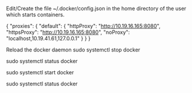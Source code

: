  Edit/Create the file ~/.docker/config.json in the home directory of the user which starts containers. 

{
 "proxies":
 {
   "default":
   {
     "httpProxy": "http://10.19.16.165:8080",
     "httpsProxy": "http://10.19.16.165:8080",
     "noProxy": "localhost,10.19.41.61,127.0.0.1"
   }
 }
}


Reload the docker daemon
sudo systemctl stop docker

sudo systemctl status docker

sudo systemctl start docker

sudo systemctl status docker